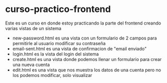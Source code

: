 # curso-practico-frontend
Este es un curso en donde estoy practicando la parte del frontend creando varias vistas de un sistema

- new-password.html es una vista con un formulario de 2 campos para permitirle al usuario modificar su contraseña
- email-sent.html es una vista de confirmacion de "email enviado"
- login.html es la vista del login del sistema
- create.html es una vista donde podemos llenar un formulario para crear una nueva cuenta 
- edit.html es una vista que nos muestra los datos de una cuenta pero no los podemos modificar, solo visualizar
